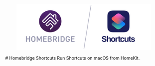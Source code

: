 
<p align="center">

  
<img src="/images/header.png" height="150">

</p>
 # Homebridge Shortcuts
 Run Shortcuts on macOS from HomeKit.
 
 
